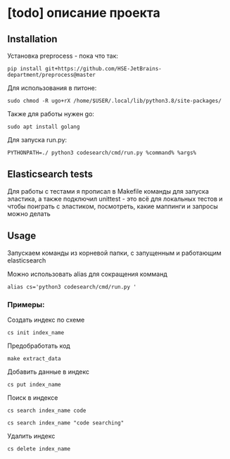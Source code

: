 # [todo] описание проекта

## Installation

Установка preprocess - пока что так:
```shell
pip install git+https://github.com/HSE-JetBrains-department/preprocess@master
```

Для использования в питоне:
```shell
sudo chmod -R ugo+rX /home/$USER/.local/lib/python3.8/site-packages/
```

Также для работы нужен go:
```shell
sudo apt install golang
```

Для запуска run.py:
```shell
PYTHONPATH=./ python3 codesearch/cmd/run.py %command% %args%
```

## Elasticsearch tests
Для работы с тестами я прописал в Makefile команды для запуска эластика, а также подключил 
unittest - это всё для локальных тестов и чтобы поиграть с эластиком, посмотреть, какие
маппинги и запросы можно делать


## Usage

Запускаем команды из корневой папки, с запущенным и работающим elasticsearch

Можно использовать alias для сокращения комманд
```shell
alias cs='python3 codesearch/cmd/run.py '
```

### Примеры:

Создать индекс по схеме
```shell
cs init index_name
```

Предобработать код
```shell
make extract_data
```

Добавить данные в индекс
```shell
cs put index_name
```

Поиск в индексе
```shell
cs search index_name code

cs search index_name "code searching"
```

Удалить индекс
```shell
cs delete index_name
```